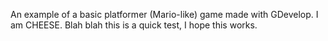 An example of a basic platformer (Mario-like) game made with GDevelop.
I am CHEESE.
Blah blah this is a quick test, I hope this works.
